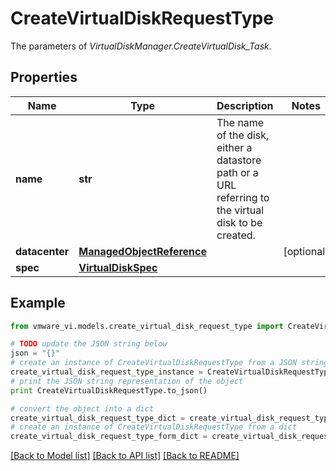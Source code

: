 # CreateVirtualDiskRequestType

The parameters of *VirtualDiskManager.CreateVirtualDisk_Task*. 

## Properties
Name | Type | Description | Notes
------------ | ------------- | ------------- | -------------
**name** | **str** | The name of the disk, either a datastore path or a URL referring to the virtual disk to be created.  | 
**datacenter** | [**ManagedObjectReference**](ManagedObjectReference.md) |  | [optional] 
**spec** | [**VirtualDiskSpec**](VirtualDiskSpec.md) |  | 

## Example

```python
from vmware_vi.models.create_virtual_disk_request_type import CreateVirtualDiskRequestType

# TODO update the JSON string below
json = "{}"
# create an instance of CreateVirtualDiskRequestType from a JSON string
create_virtual_disk_request_type_instance = CreateVirtualDiskRequestType.from_json(json)
# print the JSON string representation of the object
print CreateVirtualDiskRequestType.to_json()

# convert the object into a dict
create_virtual_disk_request_type_dict = create_virtual_disk_request_type_instance.to_dict()
# create an instance of CreateVirtualDiskRequestType from a dict
create_virtual_disk_request_type_form_dict = create_virtual_disk_request_type.from_dict(create_virtual_disk_request_type_dict)
```
[[Back to Model list]](../README.md#documentation-for-models) [[Back to API list]](../README.md#documentation-for-api-endpoints) [[Back to README]](../README.md)


